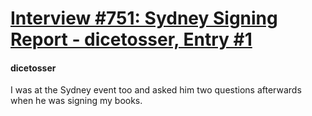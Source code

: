 # [Interview #751: Sydney Signing Report - dicetosser, Entry #1](https://www.theoryland.com/intvmain.php?i=751#1)

#### dicetosser

I was at the Sydney event too and asked him two questions afterwards when he was signing my books.

